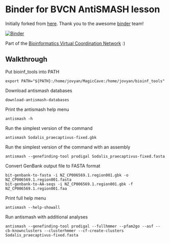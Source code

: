# Binder for BVCN AntiSMASH lesson

Initially forked from [here](https://github.com/binder-examples/conda). Thank you to the awesome [binder](https://mybinder.org/) team!

[![Binder](https://mybinder.org/badge_logo.svg)](https://gesis.mybinder.org/binder/v2/gh/Arkadiy-Garber/bvcn-binder-antismash/master?urlpath=lab)

Part of the [Bioinformatics Virtual Coordination Network](https://biovcnet.github.io/) :)


## Walkthrough

Put bioinf_tools into PATH

    export PATH="${PATH}:/home/jovyan/MagicCave:/home/jovyan/bioinf_tools"

Download antismash databases

    download-antismash-databases

Print the antismash help menu

    antismash -h

Run the simplest version of the command

    antismash Sodalis_praecaptivus-fixed.gbk

Run the simplest version of the command with an assembly

    antismash --genefinding-tool prodigal Sodalis_praecaptivus-fixed.fasta

 Convert GenBank output file to FASTA format

    bit-genbank-to-fasta -i NZ_CP006569.1.region001.gbk -o NZ_CP006569.1.region001.fasta
    bit-genbank-to-AA-seqs -i NZ_CP006569.1.region001.gbk -f NZ_CP006569.1.region001.faa
    
Print full help menu

    antismash --help-showall

Run antismash with additional analyses

    antismash --genefinding-tool prodigal --fullhmmer --pfam2go --asf --cb-knownclusters --clusterhmmer --cf-create-clusters Sodalis_praecaptivus-fixed.fasta



